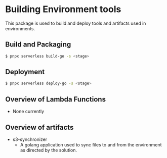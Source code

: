 # Building Environment tools

This package is used to build and deploy tools and artifacts used in environments.

## Build and Packaging

```bash
$ pnpx serverless build-go -s <stage>
```

## Deployment

```bash
$ pnpx serverless deploy-go -s <stage>
```

## Overview of Lambda Functions

- None currently

## Overview of artifacts

- s3-synchronizer
  - A golang application used to sync files to and from the environment as directed by the solution.
